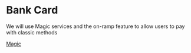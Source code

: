 # Bank Card
We will use Magic services and the on-ramp feature to allow users to pay with classic methods

[Magic](https://magic.link)
